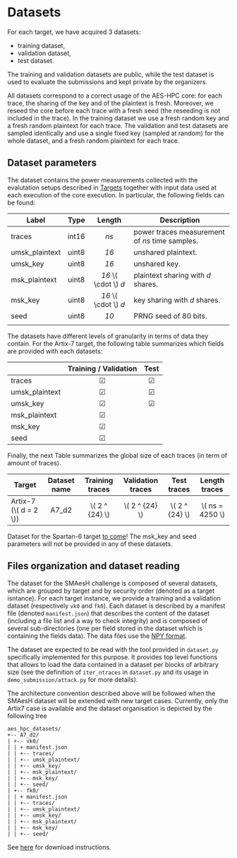 # Datasets

For each target, we have acquired 3 datasets:
- training dataset,
- validation dataset,
- test dataset.

The training and validation datasets are public, while the test dataset is used
to evaluate the submissions and kept private by the organizers.

All datasets correspond to a correct usage of the AES-HPC core: for each trace,
the sharing of the key and of the plaintext is fresh.  Moreover, we reseed the
core before each trace with a fresh seed (the reseeding is not included in the
trace).  In the training dataset we use a fresh random key and a fresh random
plaintext for each trace.  The validation and test datasets are sampled
identically and use a single fixed key (sampled at random) for the whole
dataset, and a fresh random plaintext for each trace.

## Dataset parameters

The dataset contains the power measurements collected with the evalutation setups described in [Targets](./targets.md)
together with input data used at each execution of the core
execution. In particular, the following fields can be found: 

| Label | Type | Length | Description |
| ---- | :----: | :----: | ---- |
| traces | int16 | *ns* | power traces measurement of *ns* time samples. | 
| umsk_plaintext | uint8 | *16* | unshared plaintext. |
| umsk_key | uint8 | *16* | unshared key. |
| msk_plaintext | uint8 | *16* \\( \cdot \\) *d*| plaintext sharing with *d* shares. | 
| msk_key | uint8 | *16* \\( \cdot \\) *d* | key sharing with *d* shares. |
| seed | uint8 | *10* | PRNG seed of 80 bits.|
| | | | |

The datasets have different levels of granularity in terms of data they contain. For the Artix-7 target, the 
following table summarizes which fields are provided with each datasets:

|      | Training / Validation | Test |
| ---- | :----: | :----: |
| traces | &#x2611; | &#x2611; |
| umsk_plaintext | &#x2611; | &#x2611; |
| umsk_key | &#x2611; | &#x2611; |
| msk_plaintext | &#x2611; | |
| msk_key | &#x2611; | |
| seed | &#x2611; | |

Finally, the next Table summarizes the global size of each traces (in term of amount of traces).

| Target | Dataset name | Training traces | Validation traces | Test traces | Length traces| 
| ---- | :----: | :----: | :----: | :----: | :----: |
| Artix-7 (\\( d = 2 \\)) | A7_d2 | \\( 2 ^ {24} \\) | \\( 2 ^ {24} \\) | \\( 2 ^ {24} \\) | \\( ns = 4250 \\) |

Dataset for the Spartan-6 target [to come](./spartan6.md)!
The msk_key and  seed parameters will not be provided in any of these datasets.


## Files organization and dataset reading

The dataset for the SMAesH challenge is
composed of several datasets, which are grouped by target and by security order
(denoted as a target isntance). For each target instance, we provide a training
and a validation dataset (respectively `vk0` and `fk0`). Each dataset is
described by a manifest file (denoted `manifest.json`) that describes the
content of the dataset (including a file list and a way to check integrity) and
is composed of
several sub-directories (one per field stored in the dataset which is
containing the fields data).
The data files use the [NPY format](https://numpy.org/devdocs/reference/generated/numpy.lib.format.html).

The dataset are expected to be read with the tool
provided in `dataset.py` specifically implemented for this purpose. It
provides top level functions that allows to load the data contained in a
dataset per blocks of arbitrary size (see the definition of `iter_ntraces` in
`dataset.py` and its usage in `demo_submission/attack.py` for more details).

The architecture convention described above will be followed when the SMAesH
dataset will be extended with new target cases. Currently, only the Artix7 case is available
and the dataset organisation is depicted by the following tree

```
aes_hpc_datasets/
+-- A7_d2/
| +-- vk0/
| | + manifest.json
| | +-- traces/
| | +-- umsk_plaintext/
| | +-- umsk_key/
| | +-- msk_plaintext/
| | +-- msk_key/
| | +-- seed/
| +-- fk0/
| | + manifest.json
| | +-- traces/
| | +-- umsk_plaintext/
| | +-- umsk_key/
| | +-- msk_plaintext/
| | +-- msk_key/
| | +-- seed/
```

See [here](./getting_started.md#downloading-datasets) for download instructions.
